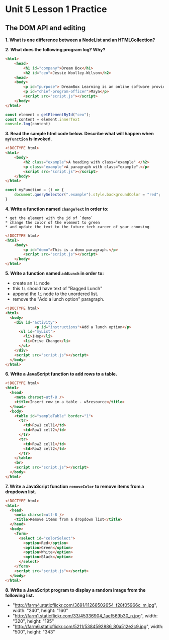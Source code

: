 # Unit 5 Lesson 1 Practice
## The DOM API and editing

**1. What is one difference between a NodeList and an HTMLCollection?**


**2. What does the following program log? Why?**

  ```html
  <html>
      <head>
          <h1 id="company">Dream Box</h1>
          <h2 id="ceo">Jessie Woolley-Wilson</h2>
      <head>
      <body>
          <p id="purpose"> DreamBox Learning is an online software provider that focuses on mathematics education.</p>
          <p id="chief-program-officer">Maya</p>
          <script src="script.js"></script>
      </body>
  </html>
  ```

  ```javascript
  const element = getElementById("ceo");
  const content = element.innerText
  console.log(content)
  ```


**3. Read the sample html code below. Describe what will happen when `myFunction` is invoked.**

  ```html
  <!DOCTYPE html>
  <html>
      <body>
          <h2 class="example">A heading with class="example" </h2>
          <p class="example">A paragraph with class="example".</p> 
          <script src="script.js"></script>
      </body>
  </html>
  ```
  
  ```javascript
  const myFunction = () => {
      document.querySelector(".example").style.backgroundColor = "red";
  }
  ```

**4. Write a function named `changeText` in order to:**

    * get the element with the id of `demo`
    * change the color of the element to green
    * and update the text to the future tech career of your choosing

  ```html
  <!DOCTYPE html>
  <html>
      <body>
          <p id="demo">This is a demo paragraph.</p>
          <script src="script.js"></script>
      </body>
  </html>
  ```


**5. Write a function named `addLunch` in order to:**

  * create an `li` node
  * this `li` should have text of "Bagged Lunch"
  * append the `li` node to the unordered list.
  * remove the "Add a lunch option" paragraph.

  ```html
  <!DOCTYPE html>
  <html>
    <body>
      <div id="activity">
               <p id="instructions">Add a lunch option</p>
        <ul id="myList">
          <li>IHop</li>
          <li>Drive Change</li>
        </ul>
      </div>
      <script src="script.js"></script>
    </body>
  </html>
  ```

**6. Write a JavaScript function to add rows to a table.**

  ```html
  <!DOCTYPE html>
  <html>
    <head>
      <meta charset=utf-8 />
      <title>Insert row in a table - w3resource</title>
    </head>
    <body>
      <table id="sampleTable" border="1">
        <tr>
          <td>Row1 cell1</td>
          <td>Row1 cell2</td>
        </tr>
        <tr>
          <td>Row2 cell1</td>
          <td>Row2 cell2</td>
        </tr>
      </table>
      <br>
      <script src="script.js"></script>
    </body>
  </html>
  ```

**7. Write a JavaScript function `removeColor` to remove items from a dropdown list.**

  ```html
  <!DOCTYPE html>
  <html>
    <head>
      <meta charset=utf-8 />
      <title>Remove items from a dropdown list</title>
    </head>
    <body>
      <form>
        <select id="colorSelect">
          <option>Red</option>
          <option>Green</option>
          <option>White</option>
          <option>Black</option>
        </select>
      </form>
      <script src="script.js"></script>
    </body>
  </html>
  ```

**8. Write a JavaScript program to display a random image from the following list.**

  * "http://farm4.staticflickr.com/3691/11268502654_f28f05966c_m.jpg", width: "240", height: "160"
  * "http://farm1.staticflickr.com/33/45336904_1aef569b30_n.jpg", width: "320", height: "195"
  * "http://farm6.staticflickr.com/5211/5384592886_80a512e2c9.jpg", width: "500", height: "343"
